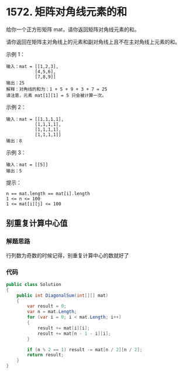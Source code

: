 # 1572. 矩阵对角线元素的和

给你一个正方形矩阵 mat，请你返回矩阵对角线元素的和。

请你返回在矩阵主对角线上的元素和副对角线上且不在主对角线上元素的和。

示例 1：
```
输入：mat = [[1,2,3],
           [4,5,6],
           [7,8,9]]
输出：25
解释：对角线的和为：1 + 5 + 9 + 3 + 7 = 25
请注意，元素 mat[1][1] = 5 只会被计算一次。
```
示例 2：
```
输入：mat = [[1,1,1,1],
           [1,1,1,1],
           [1,1,1,1],
           [1,1,1,1]]
输出：8
```
示例 3：
```
输入：mat = [[5]]
输出：5
```

提示：
```
n == mat.length == mat[i].length
1 <= n <= 100
1 <= mat[i][j] <= 100
```
## 别重复计算中心值
### 解题思路
行列数为奇数的时候记得，别重复计算中心的数就好了

### 代码

```csharp
public class Solution
{
    public int DiagonalSum(int[][] mat)
    {
        var result = 0;
        var n = mat.Length;
        for (var i = 0; i < mat.Length; i++)
        {
            result += mat[i][i];
            result += mat[n - 1 - i][i];
        }

        if (n % 2 == 1) result -= mat[n / 2][n / 2];
        return result;
    }
}
```
